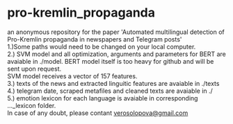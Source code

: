 # pro-kremlin_propaganda
an anonymous repository for the paper 'Automated multilingual detection of Pro-Kremlin propaganda in newspapers and Telegram posts'
<br>
1.)Some paths would need to be changed on your local computer.<br>
2.) SVM model and all optimization, arguments and parameters for BERT are avaiable in ./model. BERT model itself is too heavy for github and will be sent upon request.<br>
SVM model receives a vector of 157 features.<br>
3.) texts of the news and extracted linguitic features are avaiable in ./texts<br>
4.) telegram date, scraped metafiles and cleaned texts are avaiable in ./<br>
5.) emotion lexicon for each language is avaiable in corresponding ..._lexicon folder.<br>
In case of any doubt, please contant verosolopova@gmail.com
